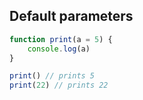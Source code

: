 ## Default parameters

```javascript
function print(a = 5) {
    console.log(a)
}

print() // prints 5
print(22) // prints 22
```